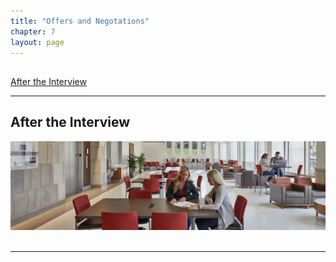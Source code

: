 ```yaml
---
title: "Offers and Negotations"
chapter: 7
layout: page
---
```

<a name="nav"></a>
---
[After the Interview](#after-the-interview) &nbsp; &nbsp;


---
## After the Interview
 <img src="images/career.png"/> &nbsp; &nbsp;  

---
